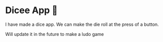 
# Dicee App 🎲

I have made a dice app. We can make the die roll at the press of a button. 

Will update it in the future to make a ludo game
